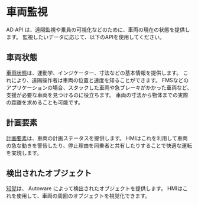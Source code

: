 # 車両監視

AD API は、遠隔監視や乗員の可視化などのために、車両の現在の状態を提供します。
監視したいデータに応じて、以下のAPIを使用してください。

## 車両状態

[車両状態](../features/vehicle-status.md)は、運動学、インジケーター、寸法などの基本情報を提供します。
これにより、遠隔操作者は車両の位置と速度を知ることができます。
FMSなどのアプリケーションの場合、スタックした車両や急ブレーキがかかった車両など、支援が必要な車両を見つけるのに役立ちます。
車両の寸法から物体までの実際の距離を求めることも可能です。

## 計画要素

[計画要素](../features/planning-factors.md)は、車両の計画ステータスを提供します。
HMIはこれを利用して車両の急な動きを警告したり、停止理由を同乗者と共有したりすることで快適な運転を実現します。

## 検出されたオブジェクト

[知覚](../features/perception.md)は、 Autoware によって検出されたオブジェクトを提供します。
HMIはこれを使用して、車両の周囲のオブジェクトを視覚化できます。
